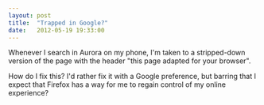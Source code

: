 ```yaml
---
layout: post
title:  "Trapped in Google?"
date:   2012-05-19 19:33:00
---
```



Whenever
 I search in Aurora on my phone, I'm taken to a stripped-down version of
 the page with the header "this page adapted for your browser".

How
do I fix this?  I'd rather fix it with a Google preference, but barring
that I expect that Firefox has a way for me to regain control of my
online experience?


